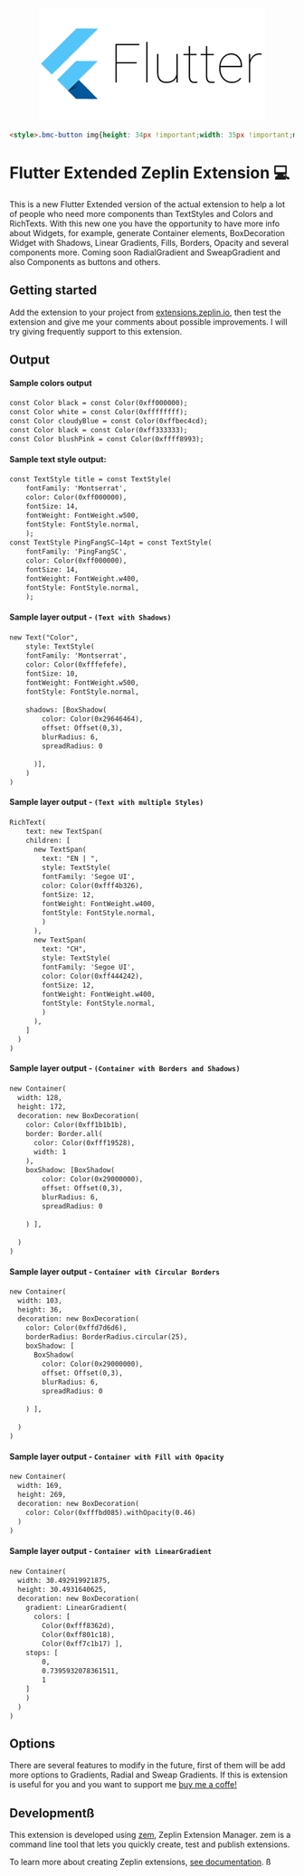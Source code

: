 <p align="center">
    <img src="img/flutterlogo.png" alt="Flutter Logo" />
</p>

```html
<style>.bmc-button img{height: 34px !important;width: 35px !important;margin-bottom: 1px !important;box-shadow: none !important;border: none !important;vertical-align: middle !important;}.bmc-button{padding: 7px 10px 7px 10px !important;line-height: 35px !important;height:51px !important;min-width:217px !important;text-decoration: none !important;display:inline-flex !important;color:#ffffff !important;background-color:#5F7FFF !important;border-radius: 5px !important;border: 1px solid transparent !important;padding: 7px 10px 7px 10px !important;font-size: 22px !important;letter-spacing: 0.6px !important;box-shadow: 0px 1px 2px rgba(190, 190, 190, 0.5) !important;-webkit-box-shadow: 0px 1px 2px 2px rgba(190, 190, 190, 0.5) !important;margin: 0 auto !important;font-family:'Cookie', cursive !important;-webkit-box-sizing: border-box !important;box-sizing: border-box !important;-o-transition: 0.3s all linear !important;-webkit-transition: 0.3s all linear !important;-moz-transition: 0.3s all linear !important;-ms-transition: 0.3s all linear !important;transition: 0.3s all linear !important;}.bmc-button:hover, .bmc-button:active, .bmc-button:focus {-webkit-box-shadow: 0px 1px 2px 2px rgba(190, 190, 190, 0.5) !important;text-decoration: none !important;box-shadow: 0px 1px 2px 2px rgba(190, 190, 190, 0.5) !important;opacity: 0.85 !important;color:#ffffff !important;}</style><link href="https://fonts.googleapis.com/css?family=Cookie" rel="stylesheet"><a class="bmc-button" target="_blank" href="https://www.buymeacoffee.com/SaNhE76x9"><img src="https://cdn.buymeacoffee.com/buttons/bmc-new-btn-logo.svg" alt="Buy me a coffee"><span style="margin-left:15px;font-size:28px !important;">Buy me a coffee</span></a>
```

# Flutter Extended Zeplin Extension 💻

This is a new Flutter Extended version of the actual extension to help a lot of people who need more components than TextStyles and Colors and RichTexts. With this new one you have the opportunity to have more info about Widgets, for example, generate Container elements, BoxDecoration Widget with Shadows, Linear Gradients, Fills, Borders, Opacity and several components more. Coming soon RadialGradient and SweapGradient and also Components as buttons and others. 

## Getting started

Add the extension to your project from [extensions.zeplin.io](https://extensions.zeplin.io), then test the extension and give me your comments about possible improvements. I will try giving frequently support to this extension.

## Output

#### Sample colors output
```
const Color black = const Color(0xff000000);
const Color white = const Color(0xffffffff);
const Color cloudyBlue = const Color(0xffbec4cd);
const Color black = const Color(0xff333333);
const Color blushPink = const Color(0xffff8993);

```

#### Sample text style output:
```
const TextStyle title = const TextStyle(
    fontFamily: 'Montserrat',
    color: Color(0xff000000),
    fontSize: 14,
    fontWeight: FontWeight.w500,
    fontStyle: FontStyle.normal, 
    );
const TextStyle PingFangSC—14pt = const TextStyle(
    fontFamily: 'PingFangSC',
    color: Color(0xff000000),
    fontSize: 14,
    fontWeight: FontWeight.w400,
    fontStyle: FontStyle.normal,
    );

```
#### Sample layer output - `(Text with Shadows)` 

```
new Text("Color",
    style: TextStyle(
    fontFamily: 'Montserrat',
    color: Color(0xfffefefe),
    fontSize: 10,
    fontWeight: FontWeight.w500,
    fontStyle: FontStyle.normal,
    
    shadows: [BoxShadow(
        color: Color(0x29646464),
        offset: Offset(0,3),
        blurRadius: 6,
        spreadRadius: 0

      )],
    )
)
```

#### Sample layer output - `(Text with multiple Styles)` 

```
RichText(
    text: new TextSpan(
    children: [
      new TextSpan(
        text: "EN | ",
        style: TextStyle(
        fontFamily: 'Segoe UI',
        color: Color(0xfff4b326),
        fontSize: 12,
        fontWeight: FontWeight.w400,
        fontStyle: FontStyle.normal,
        )
      ),
      new TextSpan(
        text: "CH",
        style: TextStyle(
        fontFamily: 'Segoe UI',
        color: Color(0xff444242),
        fontSize: 12,
        fontWeight: FontWeight.w400,
        fontStyle: FontStyle.normal,
        )
      ),
    ]
  )
)
```

#### Sample layer output - `(Container with Borders and Shadows)` 

```
new Container(
  width: 128,
  height: 172,
  decoration: new BoxDecoration(
    color: Color(0xff1b1b1b),
    border: Border.all(
      color: Color(0xfff19528),
      width: 1
    ),
	boxShadow: [BoxShadow(
        color: Color(0x29000000),
        offset: Offset(0,3),
        blurRadius: 6,
        spreadRadius: 0

    ) ],

  )
)
```

#### Sample layer output - `Container with Circular Borders` 
```
new Container(
  width: 103,
  height: 36,
  decoration: new BoxDecoration(
    color: Color(0xffd7d6d6),
	borderRadius: BorderRadius.circular(25),
	boxShadow: [
      BoxShadow(
        color: Color(0x29000000),
        offset: Offset(0,3),
        blurRadius: 6,
        spreadRadius: 0

    ) ],

  )
)
```

#### Sample layer output - `Container with Fill with Opacity` 
```
new Container(
  width: 169,
  height: 269,
  decoration: new BoxDecoration(
    color: Color(0xfffbd085).withOpacity(0.46)
  )
)
```

#### Sample layer output - `Container with LinearGradient` 

```
new Container(
  width: 30.492919921875,
  height: 30.4931640625,
  decoration: new BoxDecoration(
    gradient: LinearGradient(
      colors: [
        Color(0xfff8362d),
        Color(0xff801c18),
        Color(0xff7c1b17) ],
    stops: [
        0,
        0.7395932078361511,
        1
    ]
    )
  )
)
```

## Options

There are several features to modify in the future, first of them will be add more options to Gradients, Radial and Sweap Gradients. If this is extension is useful for you and you want to support me [buy me a coffe!](https://www.buymeacoffee.com/SaNhE76x9)


## Developmentß

This extension is developed using [zem](https://github.com/zeplin/zem), Zeplin Extension Manager. zem is a command line tool that lets you quickly create, test and publish extensions.

To learn more about creating Zeplin extensions, [see documentation](https://github.com/zeplin/zeplin-extension-documentation).
ß